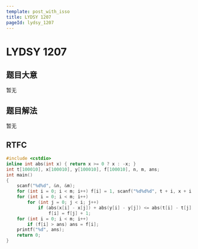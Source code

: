 ```yaml
---
template: post_with_isso
title: LYDSY 1207
pageId: lydsy_1207
---
```


# LYDSY 1207
<span id="poem"></span><script>$(function(){$.ajax('/api/poem?rnd='+Date.now()+Math.random()).done(function(data){$('#poem').text(data);});});</script>
## 题目大意
暂无

## 题目解法
暂无

## RTFC

```cpp
#include <cstdio>
inline int abs(int x) { return x >= 0 ? x : -x; }
int t[100010], x[100010], y[100010], f[100010], n, m, ans;
int main()
{
    scanf("%d%d", &n, &m);
    for (int i = 0; i < m; i++) f[i] = 1, scanf("%d%d%d", t + i, x + i, y + i);
    for (int i = 0; i < m; i++)
        for (int j = 0; j < i; j++)
            if (abs(x[i] - x[j]) + abs(y[i] - y[j]) <= abs(t[i] - t[j]) && f[i] < f[j] + 1)
                f[i] = f[j] + 1;
    for (int i = 0; i < m; i++)
        if (f[i] > ans) ans = f[i];
    printf("%d", ans);
    return 0;
}
```
<div id="__comment"></div>
